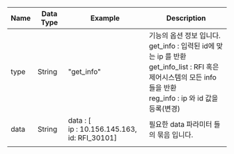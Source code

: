 | Name | Data Type | Example                                  | Description                              |
| ---- | --------- | ---------------------------------------- | ---------------------------------------- |
| type | String    | "get_info"                               | 기능의 옵션 정보 입니다. <br> get_info : 입력된 id에 맞는 ip 를 반환<br>get_info_list : RFI 혹은 제어시스템의 모든 info 들을 반환 <br>reg_info : ip 와 id 값을 등록(변경) |
| data | String    | data : [<br> ip : 10.156.145.163, id: RFI_30101] | 필요한 data 파라미터 들의 묶음 입니다. <br>            |
|      |           |                                          |                                          |